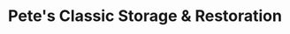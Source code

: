 ---
title: "Pete's Classic Storage & Restoration"
url: /indianapolis/petes-classic-storage-und-restoration/
shop: Autowerkstatt
---